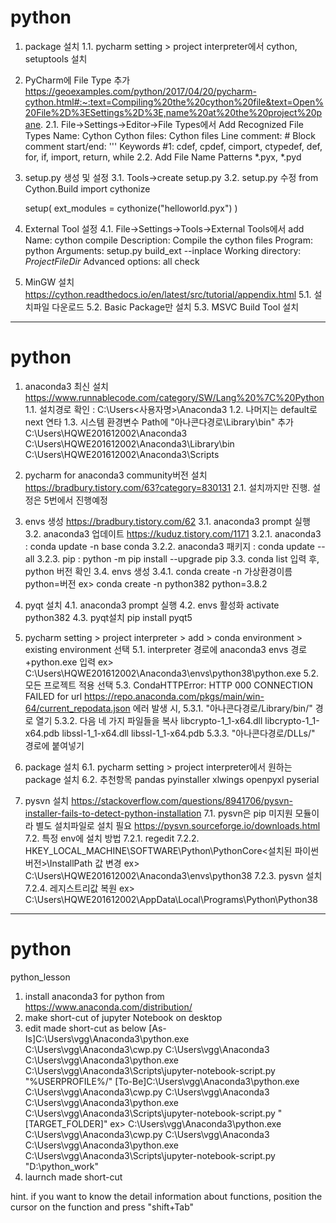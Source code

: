 # python
1. package 설치
	1.1. pycharm setting > project interpreter에서 cython, setuptools 설치

2. PyCharm에 File Type 추가
https://geoexamples.com/python/2017/04/20/pycharm-cython.html#:~:text=Compiling%20the%20cython%20file&text=Open%20File%2D%3ESettings%2D%3E,name%20at%20the%20project%20pane.
  2.1. File->Settings->Editor->File Types에서 Add Recognized File Types
    Name: Cython
    Cython files: Cython files
    Line comment: #
    Block comment start/end: '''
    Keywords #1: cdef, cpdef, cimport, ctypedef, def, for, if, import, return, while
  2.2. Add File Name Patterns
    *.pyx, *.pyd

3. setup.py 생성 및 설정
  3.1. Tools->create setup.py
  3.2. setup.py 수정
    from Cython.Build import cythonize
    
    setup(
      ext_modules = cythonize("helloworld.pyx")
    )

4. External Tool 설정
  4.1. File->Settings->Tools->External Tools에서  add
    Name: cython compile
    Description: Compile the cython files
    Program: python
    Arguments: setup.py build_ext --inplace
    Working directory: $ProjectFileDir$
    Advanced options: all check
    
5. MinGW 설치
https://cython.readthedocs.io/en/latest/src/tutorial/appendix.html
  5.1. 설치파일 다운로드
  5.2. Basic Package만 설치
  5.3. MSVC Build Tool 설치
    
----------------------------------------------------------------------------------------

# python
1. anaconda3 최신 설치
https://www.runnablecode.com/category/SW/Lang%20%7C%20Python
  1.1. 설치경로 확인 : C:\Users\<사용자명>\Anaconda3
  1.2. 나머지는 default로 next 연타
  1.3. 시스템 환경변수 Path에 "아나콘다경로\Library\bin" 추가
    C:\Users\HQWE201612002\Anaconda3
    C:\Users\HQWE201612002\Anaconda3\Library\bin
    C:\Users\HQWE201612002\Anaconda3\Scripts
    
2. pycharm for anaconda3 community버전 설치
https://bradbury.tistory.com/63?category=830131
  2.1. 설치까지만 진행. 설정은 5번에서 진행예정
  
3. envs 생성
https://bradbury.tistory.com/62
  3.1. anaconda3 prompt 실행
  3.2. anaconda3 업데이트
  https://kuduz.tistory.com/1171
    3.2.1. anaconda3 : conda update -n base conda
    3.2.2. anaconda3 패키지 : conda update --all
    3.2.3. pip : python -m pip install --upgrade pip
  3.3. conda list 입력 후, python 버전 확인
  3.4. envs 생성
    3.4.1. conda create -n 가상환경이름 python=버전
      ex> conda create -n python382 python=3.8.2
      
4. pyqt 설치
  4.1. anaconda3 prompt 실행
  4.2. envs 활성화
    activate python382
  4.3. pyqt설치
    pip install pyqt5
    
5. pycharm setting > project interpreter > add > conda environment > existing environment 선택
  5.1. interpreter 경로에 anaconda3 envs 경로+python.exe 입력
    ex> C:\Users\HQWE201612002\Anaconda3\envs\python38\python.exe
  5.2. 모든 프로젝트 적용 선택
  5.3. CondaHTTPError: HTTP 000 CONNECTION FAILED for url <https://repo.anaconda.com/pkgs/main/win-64/current_repodata.json> 에러 발생 시,
    5.3.1. "아나콘다경로/Library/bin/" 경로 열기
    5.3.2. 다음 네 가지 파일들을 복사
      libcrypto-1_1-x64.dll
      libcrypto-1_1-x64.pdb
      libssl-1_1-x64.dll
      libssl-1_1-x64.pdb
    5.3.3. "아나콘다경로/DLLs/" 경로에 붙여넣기

6. package 설치
  6.1. pycharm setting > project interpreter에서 원하는 package 설치
  6.2. 추천항목
    pandas
    pyinstaller
    xlwings
    openpyxl
    pyserial

7. pysvn 설치
https://stackoverflow.com/questions/8941706/pysvn-installer-fails-to-detect-python-installation
  7.1. pysvn은 pip 미지원 모듈이라 별도 설치파일로 설치 필요
  https://pysvn.sourceforge.io/downloads.html
  7.2. 특정 env에 설치 방법
    7.2.1. regedit
    7.2.2. HKEY_LOCAL_MACHINE\SOFTWARE\Python\PythonCore\<설치된 파이썬 버전>\InstallPath 값 변경
      ex> C:\Users\HQWE201612002\Anaconda3\envs\python38
    7.2.3. pysvn 설치
    7.2.4. 레지스트리값 복원
      ex> C:\Users\HQWE201612002\AppData\Local\Programs\Python\Python38


------------------------------------------------------------------------------------

# python
python_lesson

1. install anaconda3 for python from https://www.anaconda.com/distribution/
2. make short-cut of jupyter Notebook on desktop
3. edit made short-cut as below
[As-Is]C:\Users\vgg\Anaconda3\python.exe C:\Users\vgg\Anaconda3\cwp.py C:\Users\vgg\Anaconda3 C:\Users\vgg\Anaconda3\python.exe C:\Users\vgg\Anaconda3\Scripts\jupyter-notebook-script.py "%USERPROFILE%/"
[To-Be]C:\Users\vgg\Anaconda3\python.exe C:\Users\vgg\Anaconda3\cwp.py C:\Users\vgg\Anaconda3 C:\Users\vgg\Anaconda3\python.exe C:\Users\vgg\Anaconda3\Scripts\jupyter-notebook-script.py "[TARGET_FOLDER]"
ex> C:\Users\vgg\Anaconda3\python.exe C:\Users\vgg\Anaconda3\cwp.py C:\Users\vgg\Anaconda3 C:\Users\vgg\Anaconda3\python.exe C:\Users\vgg\Anaconda3\Scripts\jupyter-notebook-script.py "D:\python_work"
4. laurnch made short-cut



hint.
if you want to know the detail information about functions,
position the cursor on the function and press "shift+Tab"
